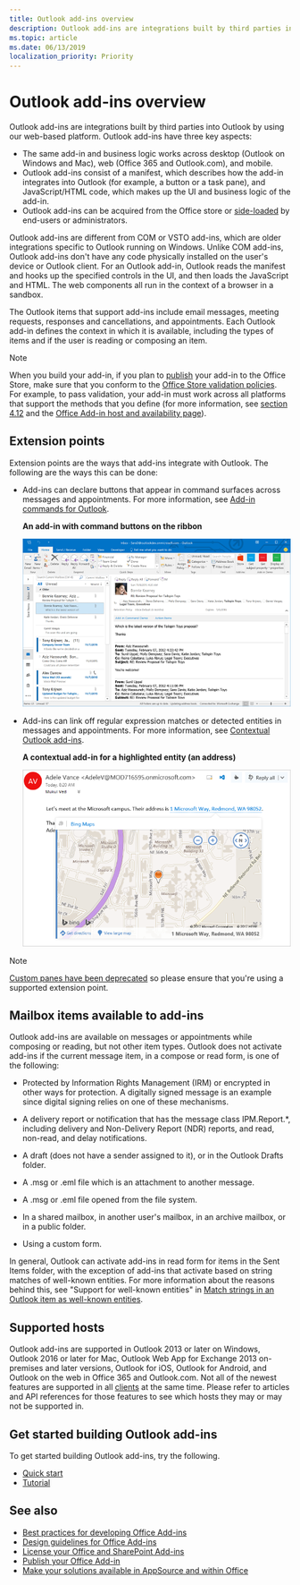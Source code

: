 ```yaml
---
title: Outlook add-ins overview
description: Outlook add-ins are integrations built by third parties into Outlook by using our web-based platform. 
ms.topic: article
ms.date: 06/13/2019
localization_priority: Priority
---
```


# Outlook add-ins overview

Outlook add-ins are integrations built by third parties into Outlook by using our web-based platform. Outlook add-ins have three key aspects:

- The same add-in and business logic works across desktop (Outlook on Windows and Mac), web (Office 365 and Outlook.com), and mobile.
- Outlook add-ins consist of a manifest, which describes how the add-in integrates into Outlook (for example, a button or a task pane), and JavaScript/HTML code, which makes up the UI and business logic of the add-in.
- Outlook add-ins can be acquired from the Office store or [side-loaded](sideload-outlook-add-ins-for-testing.md) by end-users or administrators.

Outlook add-ins are different from COM or VSTO add-ins, which are older integrations specific to Outlook running on Windows. Unlike COM add-ins, Outlook add-ins don't have any code physically installed on the user's device or Outlook client. For an Outlook add-in, Outlook reads the manifest and hooks up the specified controls in the UI, and then loads the JavaScript and HTML. The web components all run in the context of a browser in a sandbox.

The Outlook items that support add-ins include email messages, meeting requests, responses and cancellations, and appointments. Each Outlook add-in defines the context in which it is available, including the types of items and if the user is reading or composing an item.

> [!NOTE]
> When you build your add-in, if you plan to [publish](/office/dev/add-ins/publish/publish?product=outlook) your add-in to the Office Store, make sure that you conform to the [Office Store validation policies](/office/dev/store/validation-policies). For example, to pass validation, your add-in must work across all platforms that support the methods that you define (for more information, see [section 4.12](/office/dev/store/validation-policies#4-apps-and-add-ins-behave-predictably) and the [Office Add-in host and availability page](/office/dev/add-ins/overview/office-add-in-availability)).

## Extension points

Extension points are the ways that add-ins integrate with Outlook. The following are the ways this can be done:

- Add-ins can declare buttons that appear in command surfaces across messages and appointments. For more information, see [Add-in commands for Outlook](add-in-commands-for-outlook.md).

    **An add-in with command buttons on the ribbon**

    ![Add-in Command UI-less shape](images/uiless-command-shape.png)

- Add-ins can link off regular expression matches or detected entities in messages and appointments. For more information, see [Contextual Outlook add-ins](contextual-outlook-add-ins.md).

    **A contextual add-in for a highlighted entity (an address)**

    ![Shows a contextual app in a card](images/outlook-detected-entity-card.png)


> [!NOTE]
> [Custom panes have been deprecated](https://developer.microsoft.com/outlook/blogs/make-your-add-ins-available-in-the-office-ribbon/) so please ensure that you're using a supported extension point.

## Mailbox items available to add-ins

Outlook add-ins are available on messages or appointments while composing or reading, but not other item types. Outlook does not activate add-ins if the current message item, in a compose or read form, is one of the following:

- Protected by Information Rights Management (IRM) or encrypted in other ways for protection. A digitally signed message is an example since digital signing relies on one of these mechanisms.

- A delivery report or notification that has the message class IPM.Report.*, including delivery and Non-Delivery Report (NDR) reports, and read, non-read, and delay notifications.

- A draft (does not have a sender assigned to it), or in the Outlook Drafts folder.

- A .msg or .eml file which is an attachment to another message.

- A .msg or .eml file opened from the file system.

- In a shared mailbox, in another user's mailbox, in an archive mailbox, or in a public folder.

- Using a custom form.

In general, Outlook can activate add-ins in read form for items in the Sent Items folder, with the exception of add-ins that activate based on string matches of well-known entities. For more information about the reasons behind this, see "Support for well-known entities" in [Match strings in an Outlook item as well-known entities](match-strings-in-an-item-as-well-known-entities.md).


## Supported hosts

Outlook add-ins are supported in Outlook 2013 or later on Windows, Outlook 2016 or later for Mac, Outlook Web App for Exchange 2013 on-premises and later versions, Outlook for iOS, Outlook for Android, and Outlook on the web in Office 365 and Outlook.com. Not all of the newest features are supported in all [clients](/office/dev/add-ins/reference/requirement-sets/outlook-api-requirement-sets#clients) at the same time. Please refer to articles and API references for those features to see which hosts they may or may not be supported in.


## Get started building Outlook add-ins

To get started building Outlook add-ins, try the following.

- [Quick start](quick-start.md)
- [Tutorial](addin-tutorial.md)


## See also

- [Best practices for developing Office Add-ins](/office/dev/add-ins/concepts/add-in-development-best-practices?product=outlook)
- [Design guidelines for Office Add-ins](/office/dev/add-ins/design/add-in-design?product=outlook)
- [License your Office and SharePoint Add-ins](/office/dev/store/license-your-add-ins)
- [Publish your Office Add-in](/office/dev/add-ins/publish/publish?product=outlook)
- [Make your solutions available in AppSource and within Office](/office/dev/store/submit-to-the-office-store)
